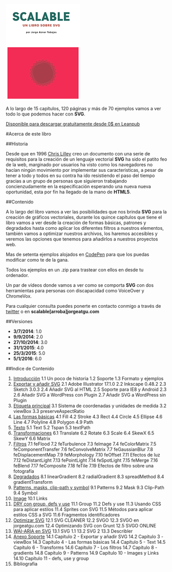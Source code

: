 ![portada de Scalable, un libro sobre SVG](https://github.com/jorgeatgu/scalable/blob/master/portada-scalable.png)

A lo largo de 15 capítulos, 120 páginas y más de 70 ejemplos vamos a ver todo lo que podemos hacer con **SVG**.

[Disponible para descargar gratuitamente desde 0$ en Leanpub](https://leanpub.com/scalable/)


#Acerca de este libro

##Historia

Desde que en 1996 [Chris Lilley](https://twitter.com/svgeesus) creo un documento con una serie de requisitos para la creación de un lenguaje vectorial **SVG** ha sido el patito feo de la web, marginado por usuarios ha visto como los navegadores no hacían ningún movimiento por implementar sus caracteristicas, a pesar de tener a todo y todos en su contra ha ido resistiendo el paso del tiempo gracias a un grupo de personas que siguieron trabajando concienzudamente en la especificación esperando una nueva nueva oportunidad, esta por fin ha llegado de la mano de **HTML5**.

##Contenido

A lo largo del libro vamos a ver las posibilidades que nos brinda **SVG** para la creación de gráficos vectoriales, durante los quince capítulos que tiene el libro vamos a ver desde la creación de formas básicas, patrones y degradados hasta como aplicar los diferentes filtros a nuestros elementos, también vamos a optimizar nuestros archivos, los haremos accesibles y veremos las opciones que tenemos para añadirlos a nuestros proyectos web.

Mas de setenta ejemplos alojados en [CodePen](http://codepen.io/collection/Gvcwd/) para que los puedas modificar como te de la gana.

Todos los ejemplos en un .zip para trastear con ellos en desde tu ordenador.

Un par de vídeos donde vamos a ver como se comporta **SVG** con dos herramientas para personas con discapacidad como VoiceOver y ChromeVox.

Para cualquier consulta puedes ponerte en contacto conmigo a través de [twitter](https://twitter.com/jorgeATGU) o en **scalable[arroba]jorgeatgu.com**

##Versiones

* **3/7/2014**: 1.0
* **9/9/2014**: 2.0
* **27/10/2014**: 3.0
* **31/1/2015**: 4.0
* **25/3/2015**: 5.0
* **5/1/2016**: 6.0

##Indice de Contenido


1. [Introducción](https://github.com/jorgeatgu/scalable/blob/master/capitulo1/chapter1.md)
	1.1 Un poco de historia
	1.2 Soporte
	1.3 Formato y ejemplos
2. [Exportar y añadir SVG](https://github.com/jorgeatgu/scalable/blob/master/capitulo2/chapter2.md)
  	2.1 Adobe Illustrator 17.1.0
  	2.2 Inkscape 0.48.2
  	2.3 Sketch 3.0.3
  	2.4 Añadir SVG al HTML
  	2.5 Soporte para IE8 y Android 2.3
  	2.6 Añadir SVG a WordPress con Plugin
  	2.7 Añadir SVG a WordPress sin Plugin
3. [Etiqueta principal](https://github.com/jorgeatgu/scalable/blob/master/capitulo3/chapter3.md)
  	3.1 Sistema de coordenadas y unidades de medida
  	3.2 viewBox
  	3.3 preserveAspectRatio
4. [Las formas básicas](https://github.com/jorgeatgu/scalable/blob/master/capitulo4/chapter4.md)
  	4.1 Fill
  	4.2 Stroke
  	4.3 Rect
  	4.4 Circle
  	4.5 Ellipse
  	4.6 Line
  	4.7 Polyline
  	4.8 Polygon
  	4.9 Path
5. [Texto](https://github.com/jorgeatgu/scalable/blob/master/capitulo5/chapter5.md)
  	5.1 Text
  	5.2 Tspan
  	5.3 textPath
6. [Transformaciones](https://github.com/jorgeatgu/scalable/blob/master/capitulo6/chapter6.md)
  	6.1 Translate
  	6.2 Rotate
  	6.3 Scale
  	6.4 SkewX
  	6.5 SkewY
  	6.6 Matrix
7. [Filtros](https://github.com/jorgeatgu/scalable/blob/master/capitulo7/chapter7.md)
  	7.1 feFlood
  	7.2 feTurbulence
  	7.3 feImage
  	7.4 feColorMatrix
  	7.5 feComponentTransfer
  	7.6 feConvolveMatrix
  	7.7 feGaussianBlur
  	7.8 feDisplacementMap
  	7.9 feMorphology
  	7.10 feOffset
  	7.11 Efectos de luz
  	7.12 feDistantLight
  	7.13 fePointLight
  	7.14 feSpotLight
  	7.15 feMerge
  	7.16 feBlend
  	7.17 feComposite
  	7.18 feTile
  	7.19 Efectos de filtro sobre una fotografía
8. [Degradados](https://github.com/jorgeatgu/scalable/blob/master/capitulo8/chapter8.md)
  	8.1 linearGradient
  	8.2 radialGradient
  	8.3 spreadMethod
  	8.4 gradientTransform
9. [Patterns, masks, clip-path y symbol](https://github.com/jorgeatgu/scalable/blob/master/capitulo9/chapter9.md)
  	9.1 Patterns
  	9.2 Mask
  	9.3 Clip-Path
  	9.4 Symbol
10. [Image](https://github.com/jorgeatgu/scalable/blob/master/capitulo10/chapter10.md)
  	10.1 Links
11. [DRY con group, defs y use](https://github.com/jorgeatgu/scalable/blob/master/capitulo11/chapter11.md)
  	11.1 Group
  	11.2 Defs y use
	11.3 Usando CSS para aplicar estilos
  	11.4 Sprites con SVG
  	11.5 Métodos para aplicar estilos CSS a SVG
	11.6 Fragmentos identificadores
12. [Optimizar SVG](https://github.com/jorgeatgu/scalable/blob/master/capitulo12/chapter12.md)
  	12.1 SVG CLEANER
  	12.2 SVGO
  	12.3 SVGO en jorgeatgu.com
  	12.4 Optimizando SVG con Grunt
  	12.5 SVGO ONLINE
13. [WAI-ARIA en SVG](https://github.com/jorgeatgu/scalable/blob/master/capitulo13/chapter13.md)
  	13.1 SVG 1.1
  	13.2 SVG 2
  	13.3 Describler
14. [Anexo Soporte](https://github.com/jorgeatgu/scalable/blob/master/capitulo14/chapter14.md)
  	14.1 Capítulo 2 - Exportar y añadir SVG
  	14.2 Capítulo 3 - viewBox
  	14.3 Capítulo 4 - Las formas básicas
  	14.4 Capítulo 5 - Text
  	14.5 Capítulo 6 - Transforms
  	14.6 Capítulo 7 - Los filtros
  	14.7 Capítulo 8 - gradients
  	14.8 Capítulo 9 - Patterns
  	14.9 Capítulo 10 - Images y Links
  	14.10 Capítulo 11 - defs, use y group
15. Bibliografia
